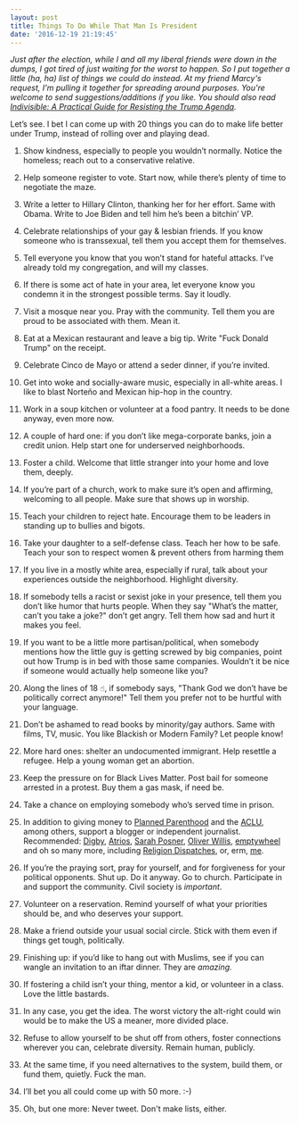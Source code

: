 ```yaml
---
layout: post
title: Things To Do While That Man Is President
date: '2016-12-19 21:19:45'
---
```


*Just after the election, while I and all my liberal friends were down in the dumps, I got tired of just waiting for the worst to happen. So I put together a little (ha, ha) list of things we could do instead. At my friend Marcy's request, I'm pulling it together for spreading around purposes. You're welcome to send suggestions/additions if you like.  You should also read [Indivisible: A Practical Guide for Resisting the Trump Agenda](https://docs.google.com/document/d/1DzOz3Y6D8g_MNXHNMJYAz1b41_cn535aU5UsN7Lj8X8/preview).*

Let’s see. I bet I can come up with 20 things you can do to make life better under Trump, instead of rolling over and playing dead.

1. Show kindness, especially to people you wouldn’t normally. Notice the homeless; reach out to a conservative relative.

2. Help someone register to vote. Start now, while there’s plenty of time to negotiate the maze.

3. Write a letter to Hillary Clinton, thanking her for her effort. Same with Obama. Write to Joe Biden and tell him he’s been a bitchin’ VP.

4. Celebrate relationships of your gay & lesbian friends. If you know someone who is transsexual, tell them you accept them for themselves.

5. Tell everyone you know that you won’t stand for hateful attacks. I’ve already told my congregation, and will my classes.

6. If there is some act of hate in your area, let everyone know you condemn it in the strongest possible terms. Say it loudly.

7. Visit a mosque near you. Pray with the community. Tell them you are proud to be associated with them. Mean it.

10. Eat at a Mexican restaurant and leave a big tip. Write "Fuck Donald Trump" on the receipt.

11. Celebrate Cinco de Mayo or attend a seder dinner, if you’re invited.

12. Get into woke and socially-aware music, especially in all-white areas. I like to blast Norteño and Mexican hip-hop in the country.

13. Work in a soup kitchen or volunteer at a food pantry. It needs to be done anyway, even more now.

14. A couple of hard one: if you don’t like mega-corporate banks, join a credit union. Help start one for underserved neighborhoods.

15. Foster a child. Welcome that little stranger into your home and love them, deeply.

16. If you’re part of a church, work to make sure it’s open and affirming, welcoming to all people. Make sure that shows up in worship.

17. Teach your children to reject hate. Encourage them to be leaders in standing up to bullies and bigots.

18. Take your daughter to a self-defense class. Teach her how to be safe. Teach your son to respect women & prevent others from harming them

19. If you live in a mostly white area, especially if rural, talk about your experiences outside the neighborhood. Highlight diversity.

20. If somebody tells a racist or sexist joke in your presence, tell them you don’t like humor that hurts people. When they say "What’s the matter, can’t you take a joke?" don’t get angry. Tell them how sad and hurt it makes you feel.

21. If you want to be a little more partisan/political, when somebody mentions how the little guy is getting screwed by big companies, point out how Trump is in bed with those same companies. Wouldn’t it be nice if someone would actually help someone like you?

22. Along the lines of 18 ☝︎, if somebody says, "Thank God we don’t have be politically correct anymore!" Tell them you prefer not to be hurtful with your language.

23. Don’t be ashamed to read books by minority/gay authors. Same with films, TV, music. You like Blackish or Modern Family? Let people know!

24. More hard ones: shelter an undocumented immigrant. Help resettle a refugee. Help a young woman get an abortion.

25. Keep the pressure on for Black Lives Matter. Post bail for someone arrested in a protest. Buy them a gas mask, if need be.

26. Take a chance on employing somebody who’s served time in prison.

27. In addition to giving money to [Planned Parenthood](https://secure.ppaction.org/Donate/Defend‎) and the [ACLU](https://www.aclu.org/donate/join-renew-give), among others, support a blogger or independent journalist. Recommended: [Digby](http://digbysblog.blogspot.com/), [Atrios](http://atrios.blogspot.com/), [Sarah Posner](http://sarahposner.com/), [Oliver Willis](http://oliverwillis.com/about/), [emptywheel](https://www.emptywheel.net/about/) and oh so many more, including [Religion Dispatches](http://religiondispatches.org), or, erm, [me](http://apastorsnotebook.com/support.html).

28. If you’re the praying sort, pray for yourself, and for forgiveness for your political opponents. Shut up. Do it anyway. Go to church. Participate in and support the community. Civil society is *important*.

29. Volunteer on a reservation. Remind yourself of what your priorities should be, and who deserves your support.

30. Make a friend outside your usual social circle. Stick with them even if things get tough, politically.

31. Finishing up: if you’d like to hang out with Muslims, see if you can wangle an invitation to an iftar dinner. They are *amazing.*

32. If fostering a child isn’t your thing, mentor a kid, or volunteer in a class. Love the little bastards.

33. In any case, you get the idea. The worst victory the alt-right could win would be to make the US a meaner, more divided place.

34. Refuse to allow yourself to be shut off from others, foster connections wherever you can, celebrate diversity. Remain human, publicly.

35. At the same time, if you need alternatives to the system, build them, or fund them, quietly. Fuck the man.

36. I’ll bet you all could come up with 50 more. :-)

37. Oh, but one more: Never tweet. Don't make lists, either.
